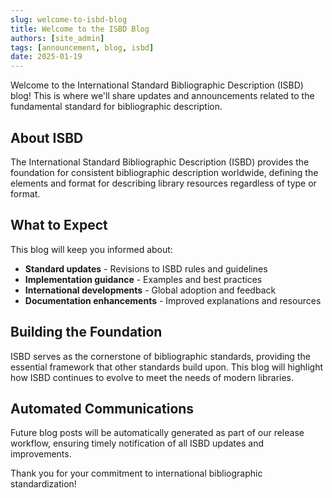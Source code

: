 ```yaml
---
slug: welcome-to-isbd-blog
title: Welcome to the ISBD Blog
authors: [site_admin]
tags: [announcement, blog, isbd]
date: 2025-01-19
---
```


Welcome to the International Standard Bibliographic Description (ISBD) blog! This is where we'll share updates and announcements related to the fundamental standard for bibliographic description.

<!-- truncate -->

## About ISBD

The International Standard Bibliographic Description (ISBD) provides the foundation for consistent bibliographic description worldwide, defining the elements and format for describing library resources regardless of type or format.

## What to Expect

This blog will keep you informed about:

- **Standard updates** - Revisions to ISBD rules and guidelines  
- **Implementation guidance** - Examples and best practices
- **International developments** - Global adoption and feedback
- **Documentation enhancements** - Improved explanations and resources

## Building the Foundation

ISBD serves as the cornerstone of bibliographic standards, providing the essential framework that other standards build upon. This blog will highlight how ISBD continues to evolve to meet the needs of modern libraries.

## Automated Communications

Future blog posts will be automatically generated as part of our release workflow, ensuring timely notification of all ISBD updates and improvements.

Thank you for your commitment to international bibliographic standardization!